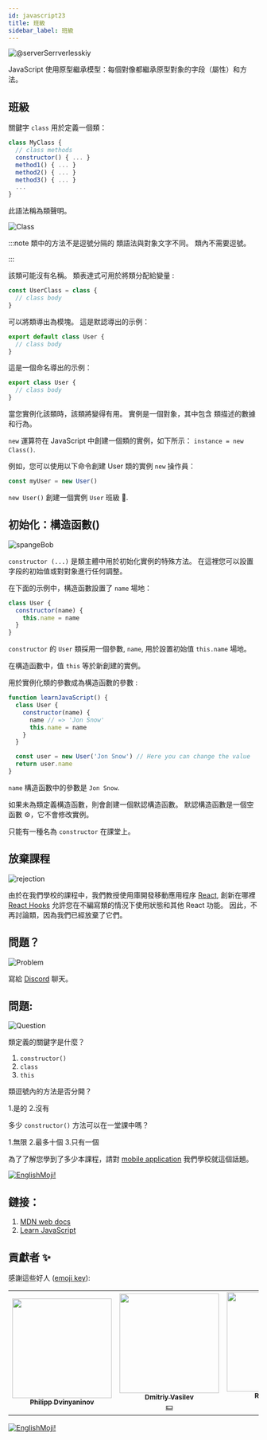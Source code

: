 ```yaml
---
id: javascript23
title: 班級
sidebar_label: 班級
---
```


![@serverSerrverlesskiy](/img/javascript/headers/23.jpg)

JavaScript 使用原型繼承模型：每個對像都繼承原型對象的字段（屬性）和方法。

## 班級

關鍵字 `class` 用於定義一個類：

```jsx
class MyClass {
  // class methods
  constructor() { ... }
  method1() { ... }
  method2() { ... }
  method3() { ... }
  ...
}
```

此語法稱為類聲明。

![Class](https://media.giphy.com/media/cYaBD8kxE4PZudHBRA/giphy.gif)

:::note 類中的方法不是逗號分隔的
類語法與對象文字不同。 類內不需要逗號。

:::

該類可能沒有名稱。 類表達式可用於將類分配給變量 :

```jsx
const UserClass = class {
  // class body
}
```

可以將類導出為模塊。 這是默認導出的示例：

```jsx
export default class User {
  // class body
}
```

這是一個命名導出的示例：

```jsx
export class User {
  // class body
}
```

當您實例化該類時，該類將變得有用。 實例是一個對象，其中包含  類描述的數據和行為。

`new` 運算符在 JavaScript 中創建一個類的實例，如下所示： `instance = new Class()`.

例如，您可以使用以下命令創建 User 類的實例 `new` 操作員：

```jsx
const myUser = new User()
```

`new User()` 創建一個實例 `User` 班級 👤.

## 初始化：構造函數()

![spangeBob](https://media.giphy.com/media/3oriNZoNvn73MZaFYk/giphy.gif)

`constructor (...)` 是類主體中用於初始化實例的特殊方法。 在這裡您可以設置字段的初始值或對對象進行任何調整。

在下面的示例中，構造函數設置了 `name` 場地：

```jsx
class User {
  constructor(name) {
    this.name = name
  }
}
```

`constructor` 的 `User` 類採用一個參數, `name`, 用於設置初始值 `this.name` 場地。

在構造函數中，值 `this` 等於新創建的實例。

用於實例化類的參數成為構造函數的參數 :

```jsx live
function learnJavaScript() {
  class User {
    constructor(name) {
      name // => 'Jon Snow'
      this.name = name
    }
  }

  const user = new User('Jon Snow') // Here you can change the value
  return user.name
}
```

`name` 構造函數中的參數是 `Jon Snow`.

如果未為類定義構造函數，則會創建一個默認構造函數。 默認構造函數是一個空函數 ⚙️，它不會修改實例。

只能有一種名為 `constructor` 在課堂上。

## 放棄課程

![rejection](https://media.giphy.com/media/l2SpUoAPo0CBOkyxq/giphy.gif)

由於在我們學校的課程中，我們教授使用庫開發移動應用程序 [React](https://reactjs.org), 創新在哪裡 [React Hooks](https://en.reactjs.org/docs/hooks-intro.html) 允許您在不編寫類的情況下使用狀態和其他 React 功能。 因此，不再討論類，因為我們已經放棄了它們。

## 問題？

![Problem](https://media.giphy.com/media/xTiTnGeUsWOEwsGoG4/giphy.gif)

寫給 [Discord](https://discord.gg/6GDAfXn) 聊天。

## 問題:

![Question](https://media.giphy.com/media/l0HlRnAWXxn0MhKLK/giphy.gif)

類定義的關鍵字是什麼？

1. `constructor()`
2. `class`
3. `this`

類逗號內的方法是否分開？

1.是的 2.沒有

多少 `constructor()` 方法可以在一堂課中嗎？

1.無限 2.最多十個 3.只有一個

<!-- Что такое геттеры и сеттеры?

1. Это поля
2. Это методы имитирующие поля
3. Это свойства поля

Наследуются ли частные поля и методы родительского класса, дочерним классом?

1. Да
2. Нет

Когда вызывается родительскй конструктор в дочернем классе?

1. Перед this
2. После this -->

為了了解您學到了多少本課程，請對 [mobile application](http://onelink.to/njhc95) 我們學校就這個話題。

[![EnglishMoji!](/img/logo/NeuroCoder.png)](https://vk.com/neurocoder)

<!--
## Геттеры и сеттеры

![Math](https://media.giphy.com/media/uWzbH8xJGIwOBPfzhc/giphy.gif)

Геттеры и сеттеры — это вычисляемые свойства. Это методы, имитирующие поля, но позволяющие читать и записывать  данные.

Геттеры используются для получения данных, а сеттеры — для их изменения.

Пример:

```jsx
class User {
  #nameValue

  constructor(name) {
    this.name = name
  }

  get name() {
    return this.#nameValue
  }

  set name(name) {
    if (name === '') {
      throw new Error('Имя пользователя не может быть пустым')
    }
    this.#nameValue = name
  }
}

const user = new User('Печорин')
user.name // вызывается геттер, Печорин
user.name = 'Бэла' // вызывается сеттер

user.name = '' // Имя пользователя не может быть пустым
```

## Наследование: extends

![Throne](https://media.giphy.com/media/l1KVcMMxJJpks23cs/giphy.gif)

Классы в JavaScript поддерживают наследование с помощью ключевого🗝️ слова `extends`.

В выражении `class Child extends Parent { }` класс `Child` наследует от класса `Parent` конструктор, поля и методы.

Создадим дочерний класс `ContentWriter`, расширяющий родительский класс `User` 👤:

```jsx
class User {
  name

  constructor(name) {
    this.name = name
  }

  getName() {
    return this.name
  }
}

class ContentWriter extends User {
  posts = []
}

const writer = new ContentWriter('Лермонтов')

writer.name // Лермонтов
writer.getName() // Лермонтов
writer.posts // []
```

`ContentWriter` наследует от `User` конструктор, метод `getName()` и поле `name`. В самом `ContentWriter` определяется новое поле `posts`.

Обратите внимание, что частные поля и методы родительского класса не наследуются дочерними классами.

### Родительский конструктор: super() в constructor()

![parents](https://media.giphy.com/media/QWMjLXYuRpl5cvCQ9r/giphy.gif)

Для того, чтобы вызвать конструктор родительского класса в дочернем классе, следует использовать специальную функцию⚙️ `super()`, доступную в конструкторе дочернего класса.

Пусть конструктор `ContentWriter` вызывает родительский конструктор и инициализирует поле `posts`  :

```jsx live
function learnJavaScript() {
  class User {
    name

    constructor(name) {
      this.name = name
    }

    getName() {
      return this.name
    }
  }

  class ContentWriter extends User {
    posts = []

    constructor(name, posts) {
      super(name)
      this.posts = posts
    }
  }

  const writer = new ContentWriter('Лермонтов', ['Герой нашего времени'])
  writer.name // Лермонтов
  writer.posts // ['Герой нашего времени']

  return writer.name //name можно заменить на posts и посмотреть результат
}
```

`super(name)` в дочернем классе `ContentWriter` вызывает конструктор родительского класса `User`.

Обратите внимание, что в дочернем конструкторе перед использованием ключевого🗝️ слова `this` вызывается `super()`. Вызов `super()` "привязывает" родительский конструктор к экземпляру.

![super](https://media.giphy.com/media/10mTnPIEHNZpAs/giphy.gif)

```jsx
class Child extends Parent {
  constructor(value1, value2) {
    // не работает!
    this.prop2 = value2
    super(value1)
  }
}
```

## Пример

![math](https://media.giphy.com/media/3orieN7HEHI0tw8x5C/giphy.gif)

```jsx
class Animal { //Создание класса Animal. Классы называют с большой буквы

static type = 'ANIMAL' //При помощи ключевого слова static можно объявлять переменные внутри класса. Их можно вызвать только самим классом, т.е. Animal.type

  constructor(options) { //Конструктор принимает объект options
    this.name = options.name // Инициализация полей класса
    this.age = options.age
    this.hasTail = options.hasTail
  }

  voice() { //Метод для класса Animal. Можно вызвать у объекта cat как cat.voice()
    alert('I am Animal!')
  }
}

get ageInfo(){ //Создание геттера ageInfo
  return this.age * 7 //Если вызвать геттер у объекта cat, то получиться 5 * 7 = 35
}

set ageInfo(newAge) { //Создание сеттера ageInfo.
  this.age = newAge // Если выполнить у объекта cat команду cat.ageInfo = 8, то полю age присвоится значение 8
}

const cat = new Animal({ //Создание объекта при помощи класса Animal
  name: 'Cat',
  age: 5,
  hasTail: true
})
```

![Wow](https://media.giphy.com/media/3oriO13KTkzPwTykp2/giphy.gif) -->

<!-- ## Вопросы:

![Question](https://media.giphy.com/media/l0HlRnAWXxn0MhKLK/giphy.gif)

Для того чтобы понять, на сколько вы усвоили этот урок, пройдите тест в [мобильном приложении](http://onelink.to/njhc95) нашей школы по этой теме или в нашем [телеграм боте](https://t.me/javascriptcamp_bot).

[![EnglishMoji!](/img/logo/NeuroCoder.png)](https://vk.com/neurocoder) -->

<!-- Сколько методов constructor() может находится в одном классе?

1. Неограниченно
2. До десяти
3. Только один

Что такое геттеры и сеттеры?

1. Это поля
2. Это методы имитирующие поля
3. Это свойства поля

Наследуются ли частные поля и методы родительского класса, дочерним классом?

1. Да
2. Нет

Когда вызывается родительскй конструктор в дочернем классе?

1. Перед this
2. После this -->

## 鏈接：

1.  [MDN web docs](https://developer.mozilla.org/ru/docs/Web/JavaScript/Reference/Classes)
2.  [Learn JavaScript](https://learn.javascript.ru/class)

## 貢獻者 ✨

感謝這些好人 ([emoji key](https://allcontributors.org/docs/en/emoji-key)):

<!-- ALL-CONTRIBUTORS-LIST:START - Do not remove or modify this section -->
<!-- prettier-ignore-start -->
<!-- markdownlint-disable -->
<table>
  <tr>
    <td align="center"><a href="https://github.com/FELiX-RN"><img src="https://avatars0.githubusercontent.com/u/72006627?v=4?s=200" width="200px;" alt=""/><br /><sub><b>Philipp Dvinyaninov</b></sub></a><br /><a href="https://github.com/gHashTag/react-native-village/commits?author=FELiX-RN" title="Documentation">  </a></td>
    <td align="center"><a href="https://fullstackserverless.github.io/"><img src="https://avatars0.githubusercontent.com/u/6774813?v=4?s=200" width="200px;" alt=""/><br /><sub><b>Dmitriy Vasilev</b></sub></a><br /><a href="#financial-gHashTag" title="Financial">💵</a></td>
    <td align="center"><a href="https://github.com/Resoner2005"><img src="https://avatars1.githubusercontent.com/u/75675814?v=4?s=200" width="200px;" alt=""/><br /><sub><b>Resoner2005</b></sub></a><br /><a href="https://github.com/gHashTag/react-native-village/issues?q=author%3AResoner2005" title="Bug reports">🐛 🎨 🖋</a></td>
    <td align="center"><a href="https://github.com/Navernoss"><img src="https://avatars0.githubusercontent.com/u/75784137?v=4?s=200" width="200px;" alt=""/><br /><sub><b>Navernoss</b></sub></a><br /><a href="#content-Navernoss" title="Content">🖋 🐛 🎨 </a></td>
  </tr>
  
</table>

<!-- markdownlint-restore -->
<!-- prettier-ignore-end -->

<!-- ALL-CONTRIBUTORS-LIST:END -->

[![EnglishMoji!](/img/logo/NeuroCoder.png)](https://vk.com/neurocoder)
